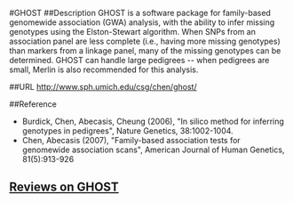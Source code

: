 #GHOST
##Description
GHOST is a software package for family-based genomewide association (GWA) analysis, with the ability to infer missing genotypes using the Elston-Stewart algorithm. When SNPs from an association panel are less complete (i.e., having more missing genotypes) than markers from a linkage panel, many of the missing genotypes can be determined. GHOST can handle large pedigrees -- when pedigrees are small, Merlin is also recommended for this analysis.

##URL
http://www.sph.umich.edu/csg/chen/ghost/

##Reference
* Burdick, Chen, Abecasis, Cheung (2006), "In silico method for inferring genotypes in pedigrees", Nature Genetics, 38:1002-1004.
* Chen, Abecasis (2007), "Family-based association tests for genomewide association scans", American Journal of Human Genetics, 81(5):913-926


## [Reviews on GHOST](https://github.com/gaow/genetic-analysis-software/issues/177)